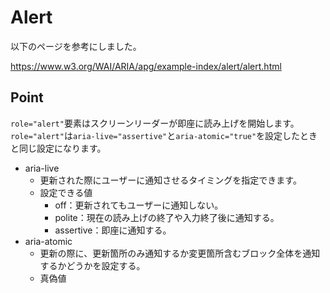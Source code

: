 # Alert
以下のページを参考にしました。

https://www.w3.org/WAI/ARIA/apg/example-index/alert/alert.html

## Point
`role="alert"`要素はスクリーンリーダーが即座に読み上げを開始します。`role="alert"`は`aria-live="assertive"`と`aria-atomic="true"`を設定したときと同じ設定になります。

- aria-live
  - 更新された際にユーザーに通知させるタイミングを指定できます。
  - 設定できる値
    - off：更新されてもユーザーに通知しない。
    - polite：現在の読み上げの終了や入力終了後に通知する。
    - assertive：即座に通知する。
- aria-atomic
  - 更新の際に、更新箇所のみ通知するか変更箇所含むブロック全体を通知するかどうかを設定する。
  - 真偽値
